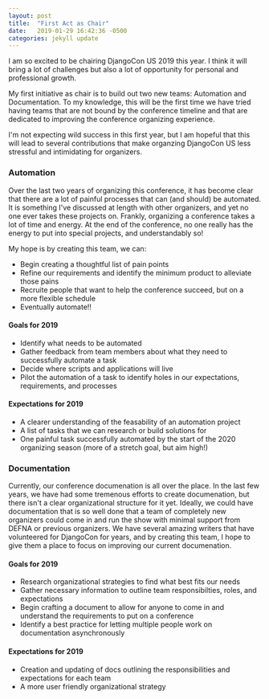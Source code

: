 ```yaml
---
layout: post
title:  "First Act as Chair"
date:   2019-01-29 16:42:36 -0500
categories: jekyll update
---
```

<!-- You’ll find this post in your `_posts` directory. Go ahead and edit it and re-build the site to see your changes. You can rebuild the site in many different ways, but the most common way is to run `jekyll serve`, which launches a web server and auto-regenerates your site when a file is updated.

To add new posts, simply add a file in the `_posts` directory that follows the convention `YYYY-MM-DD-name-of-post.ext` and includes the necessary front matter. Take a look at the source for this post to get an idea about how it works.

Jekyll also offers powerful support for code snippets:

{% highlight ruby %}
def print_hi(name)
  puts "Hi, #{name}"
end
print_hi('Tom')
#=> prints 'Hi, Tom' to STDOUT.
{% endhighlight %}

Check out the [Jekyll docs][jekyll-docs] for more info on how to get the most out of Jekyll. File all bugs/feature requests at [Jekyll’s GitHub repo][jekyll-gh]. If you have questions, you can ask them on [Jekyll Talk][jekyll-talk].

[jekyll-docs]: https://jekyllrb.com/docs/home
[jekyll-gh]:   https://github.com/jekyll/jekyll
[jekyll-talk]: https://talk.jekyllrb.com/ -->

I am so excited to be chairing DjangoCon US 2019 this year. I think it will bring a lot of challenges but also a lot of opportunity for personal and professional growth. 

My first initiative as chair is to build out two new teams: Automation and Documentation. To my knowledge, this will be the first time we have tried having teams that are not bound by the conference timeline and that are dedicated to improving the conference organizing experience.

I'm not expecting wild success in this first year, but I am hopeful that this will lead to several contributions that make organzing DjangoCon US less stressful and intimidating for organizers.

### Automation

Over the last two years of organizing this conference, it has become clear that there are a lot of painful processes that can (and should) be automated. It is something I've discussed at length with other organizers, and yet no one ever takes these projects on. Frankly, organizing a conference takes a lot of time and energy. At the end of the conference, no one really has the energy to put into special projects, and understandably so! 

My hope is by creating this team, we can:
* Begin creating a thoughtful list of pain points
* Refine our requirements and identify the minimum product to alleviate those pains
* Recruite people that want to help the conference succeed, but on a more flexible schedule
* Eventually automate!! 

#### Goals for 2019
* Identify what needs to be automated
* Gather feedback from team members about what they need to successfully automate a task
* Decide where scripts and applications will live
* Pilot the automation of a task to identify holes in our expectations, requirements, and processes

#### Expectations for 2019
* A clearer understanding of the feasability of an automation project
* A list of tasks that we can research or build solutions for
* One painful task successfully automated by the start of the 2020 organizing season (more of a stretch goal, but aim high!)

### Documentation

Currently, our conference documenation is all over the place. In the last few years, we have had some tremenous efforts to create documenation, but there isn't a clear organizational structure for it yet. Ideally, we could have documentation that is so well done that a team of completely new organizers could come in and run the show with minimal support from DEFNA or previous organizers. We have several amazing writers that have volunteered for DjangoCon for years, and by creating this team, I hope to give them a place to focus on improving our current documenation.

#### Goals for 2019
* Research organizational strategies to find what best fits our needs
* Gather necessary information to outline team responsibilties, roles, and expectations
* Begin crafting a document to allow for anyone to come in and understand the requirements to put on a conference
* Identify a best practice for letting multiple people work on documentation asynchronously 


#### Expectations for 2019
* Creation and updating of docs outlining the responsibilities and expectations for each team
* A more user friendly organizational strategy
